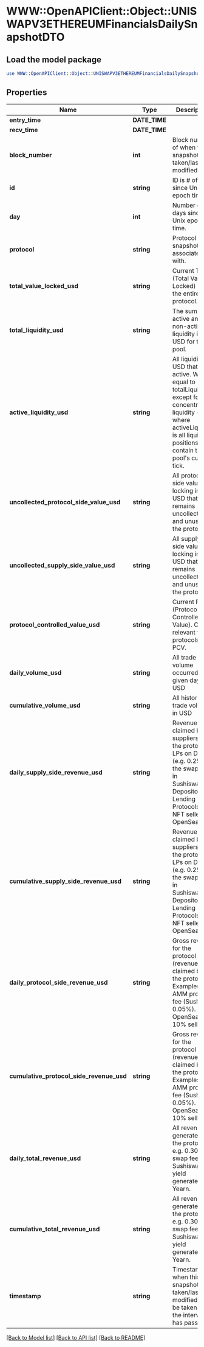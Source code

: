 # WWW::OpenAPIClient::Object::UNISWAPV3ETHEREUMFinancialsDailySnapshotDTO

## Load the model package
```perl
use WWW::OpenAPIClient::Object::UNISWAPV3ETHEREUMFinancialsDailySnapshotDTO;
```

## Properties
Name | Type | Description | Notes
------------ | ------------- | ------------- | -------------
**entry_time** | **DATE_TIME** |  | [optional] 
**recv_time** | **DATE_TIME** |  | [optional] 
**block_number** | **int** | Block number of when this snapshot was taken/last modified.) | [optional] 
**id** | **string** | ID is # of days since Unix epoch time. | [optional] 
**day** | **int** | Number of days since Unix epoch time. | [optional] 
**protocol** | **string** | Protocol this snapshot is associated with. | [optional] 
**total_value_locked_usd** | **string** | Current TVL (Total Value Locked) of the entire protocol. | [optional] 
**total_liquidity_usd** | **string** | The sum of all active and non-active liquidity in USD for this pool. | [optional] 
**active_liquidity_usd** | **string** | All liquidity in USD that is active. Will be equal to totalLiquidity except for in concentrated liquidity - where activeLiquidity is all liquidity positions that contain the pool&#39;s current tick. | [optional] 
**uncollected_protocol_side_value_usd** | **string** | All protocol-side value locking in USD that remains uncollected and unused in the protocol. | [optional] 
**uncollected_supply_side_value_usd** | **string** | All supply-side value locking in USD that remains uncollected and unused in the protocol. | [optional] 
**protocol_controlled_value_usd** | **string** | Current PCV (Protocol Controlled Value). Only relevant for protocols with PCV. | [optional] 
**daily_volume_usd** | **string** | All trade volume occurred in a given day, in USD | [optional] 
**cumulative_volume_usd** | **string** | All historical trade volume in USD | [optional] 
**daily_supply_side_revenue_usd** | **string** | Revenue claimed by suppliers to the protocol. LPs on DEXs (e.g. 0.25% of the swap fee in Sushiswap). Depositors on Lending Protocols. NFT sellers on OpenSea. | [optional] 
**cumulative_supply_side_revenue_usd** | **string** | Revenue claimed by suppliers to the protocol. LPs on DEXs (e.g. 0.25% of the swap fee in Sushiswap). Depositors on Lending Protocols. NFT sellers on OpenSea. | [optional] 
**daily_protocol_side_revenue_usd** | **string** | Gross revenue for the protocol (revenue claimed by the protocol). Examples: AMM protocol fee (Sushi’s 0.05%). OpenSea 10% sell fee. | [optional] 
**cumulative_protocol_side_revenue_usd** | **string** | Gross revenue for the protocol (revenue claimed by the protocol). Examples: AMM protocol fee (Sushi’s 0.05%). OpenSea 10% sell fee. | [optional] 
**daily_total_revenue_usd** | **string** | All revenue generated by the protocol. e.g. 0.30% of swap fee in Sushiswap, all yield generated by Yearn. | [optional] 
**cumulative_total_revenue_usd** | **string** | All revenue generated by the protocol. e.g. 0.30% of swap fee in Sushiswap, all yield generated by Yearn. | [optional] 
**timestamp** | **string** | Timestamp of when this snapshot was taken/last modified (May be taken after the interval has passed). | [optional] 

[[Back to Model list]](../README.md#documentation-for-models) [[Back to API list]](../README.md#documentation-for-api-endpoints) [[Back to README]](../README.md)


